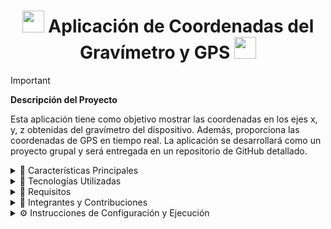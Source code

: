 <h1 align='center'> <img src = 'https://github.com/user-attachments/assets/5dae2225-0337-4c9e-88ae-42e513accc46' height='35px'>
 Aplicación de Coordenadas del Gravímetro y GPS <img src = 'https://github.com/user-attachments/assets/efd9ba19-22c6-491e-92ef-eeeca532c50d' height='35px'>
</h1>


> [!IMPORTANT]
> **Descripción del Proyecto**
>
> Esta aplicación tiene como objetivo mostrar las coordenadas en los ejes x, y, z obtenidas del gravímetro del dispositivo. Además, proporciona las coordenadas de GPS en tiempo real. La aplicación se desarrollará como un proyecto grupal y será entregada en un repositorio de GitHub detallado.

<details> 
    <summary>🧩 Características Principales </summary>
      
>     * Visualización de coordenadas del gravímetro (x, y, z).
>     * Obtención de coordenadas GPS en tiempo real.  
>     * Interfaz intuitiva para el usuario.
>
</details>
<details> 
    <summary>🧩 Tecnologías Utilizadas </summary>
      
>     * Lenguaje de programación: Kotlin.
>     * Plataforma: Android Studio.
>     * Control de versiones: Git y GitHub para la colaboración.
>
</details>

<details> 
    <summary>🧩 Requisitos </summary>
      
>     * Dispositivo con sensores de gravímetro y GPS.
>     * Conexión a Internet para las funciones relacionadas con mapas (opcional).
>
</details>

<details> 
    <summary>🧩 Integrantes y Contribuciones</summary>
   > 
    <h3> 
     👥 Integrantes y sus roles: 
    </h3>
   >
   > - **John Mata**  
   >   📌 Se encragó del diseño de la interfaz gráfica de la aplicación.  
   >- **Samuel Cuti, Anthony Minga y Alan Ríos**  
   >   📌 Se encargaron de la implementación para la funcionalidad del GPS de la aplicación.
   > - **Isabel Pazto y Dustin Marcatoma**  
   >   📌 Fueron quienes realizaron la creacion de este Readme del repositorio.
   > - **Estefanía Sánchez**  
   >   📌 Encargada de la generación del APK de la aplicación, además, es quien inserta los anexos en el Readme del repositorio.
</details>

<details> 
    <summary>⚙️ Instrucciones de Configuración y Ejecución</summary>
   > 
    <h3>
     🛠️ Pasos para ejecutar el proyecto: 
    </h3>
>
>    1. **Clonar el repositorio desde GitHub:**
>       Ejecuta el siguiente comando en tu terminal:  
>       ```bash
>       git clone "https://github.com/estefaniamsp/Gravimetro-Android.git"
>       ```

>
>    2. **Abrir el proyecto en el entorno de desarrollo:**
>       Abre el proyecto clonado en el entorno de desarrollo que prefieras (como **Android Studio**).

>
>    3. **Configurar las dependencias:**
>       Si es necesario, sincroniza las dependencias del proyecto en Android Studio para asegurarte de que todo esté actualizado.

>
>    4. **Seleccionar dispositivo de ejecución:**
>       - Puedes usar un **emulador** configurado en Android Studio.  
>       - También puedes conectar un **dispositivo físico** habilitando la depuración USB en tu móvil.

>
>    5. **Compilar y ejecutar:**  
>       - Haz clic en el botón **Run** (o presiona `Shift + F10`) para compilar y ejecutar la aplicación.  
>       - La aplicación se desplegará en el emulador o dispositivo conectado.
>
</details>



